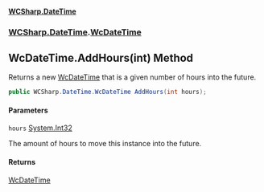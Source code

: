 #### [WCSharp.DateTime](README.md 'README')
### [WCSharp.DateTime](WCSharp.DateTime.md 'WCSharp.DateTime').[WcDateTime](WCSharp.DateTime.WcDateTime.md 'WCSharp.DateTime.WcDateTime')

## WcDateTime.AddHours(int) Method

Returns a new [WcDateTime](WCSharp.DateTime.WcDateTime.md 'WCSharp.DateTime.WcDateTime') that is a given number of hours into the future.

```csharp
public WCSharp.DateTime.WcDateTime AddHours(int hours);
```
#### Parameters

<a name='WCSharp.DateTime.WcDateTime.AddHours(int).hours'></a>

`hours` [System.Int32](https://docs.microsoft.com/en-us/dotnet/api/System.Int32 'System.Int32')

The amount of hours to move this instance into the future.

#### Returns
[WcDateTime](WCSharp.DateTime.WcDateTime.md 'WCSharp.DateTime.WcDateTime')